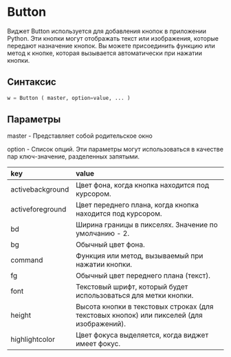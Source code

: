 # Button

Виджет Button используется для добавления кнопок в приложении Python. Эти кнопки могут отображать текст или изображения, которые передают назначение кнопок. Вы можете присоединить функцию или метод к кнопке, которая вызывается автоматически при нажатии кнопки.

## Синтаксис

```python
w = Button ( master, option=value, ... )
```

## Параметры

master - Представляет собой родительское окно

option - Список опций. Эти параметры могут использоваться в качестве пар ключ-значение, разделенных запятыми.

| key | value |
| :--- | :--- |
| activebackground | Цвет фона, когда кнопка находится под курсором. |
| activeforeground | Цвет переднего плана, когда кнопка находится под курсором. |
| bd | Ширина границы в пикселях. Значение по умолчанию - 2. |
| bg | Обычный цвет фона. |
| command | Функция или метод, вызываемый при нажатии кнопки. |
| fg | Обычный цвет переднего плана \(текст\). |
| font | Текстовый шрифт, который будет использоваться для метки кнопки. |
| height | Высота кнопки в текстовых строках \(для текстовых кнопок\) или пикселей \(для изображений\). |
| highlightcolor | Цвет фокуса выделяется, когда виджет имеет фокус. |

